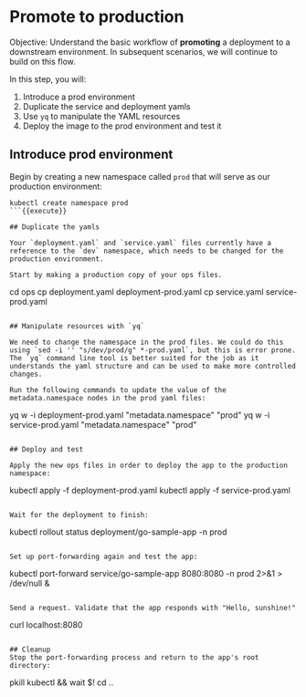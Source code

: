 # Promote to production

Objective:
Understand the basic workflow of **promoting** a deployment to a downstream environment. In subsequent scenarios, we will continue to build on this flow.

In this step, you will:
1. Introduce a prod environment
2. Duplicate the service and deployment yamls
3. Use `yq` to manipulate the YAML resources
4. Deploy the image to the prod environment and test it

## Introduce prod environment

Begin by creating a new namespace called `prod` that will serve as our production environment:

```
kubectl create namespace prod
```{{execute}}

## Duplicate the yamls

Your `deployment.yaml` and `service.yaml` files currently have a reference to the `dev` namespace, which needs to be changed for the production environment.

Start by making a production copy of your ops files.

```
cd ops
cp deployment.yaml deployment-prod.yaml
cp service.yaml service-prod.yaml
```{{execute}}

## Manipulate resources with `yq`

We need to change the namespace in the prod files. We could do this using `sed -i '' "s/dev/prod/g" *-prod.yaml`, but this is error prone. The `yq` command line tool is better suited for the job as it understands the yaml structure and can be used to make more controlled changes.

Run the following commands to update the value of the metadata.namespace nodes in the prod yaml files:

```
yq w -i deployment-prod.yaml "metadata.namespace" "prod"
yq w -i service-prod.yaml "metadata.namespace" "prod"
```{{execute}}

## Deploy and test

Apply the new ops files in order to deploy the app to the production namespace:

```
kubectl apply -f deployment-prod.yaml
kubectl apply -f service-prod.yaml
```{{execute}}

Wait for the deployment to finish:

```
kubectl rollout status deployment/go-sample-app -n prod
```{{execute}}

Set up port-forwarding again and test the app:

```
kubectl port-forward service/go-sample-app 8080:8080 -n prod 2>&1 > /dev/null &
```{{execute}}

Send a request. Validate that the app responds with "Hello, sunshine!"

```
curl localhost:8080
```{{execute}}

## Cleanup
Stop the port-forwarding process and return to the app's root directory:

```
pkill kubectl && wait $!
cd ..
```{{execute}}

